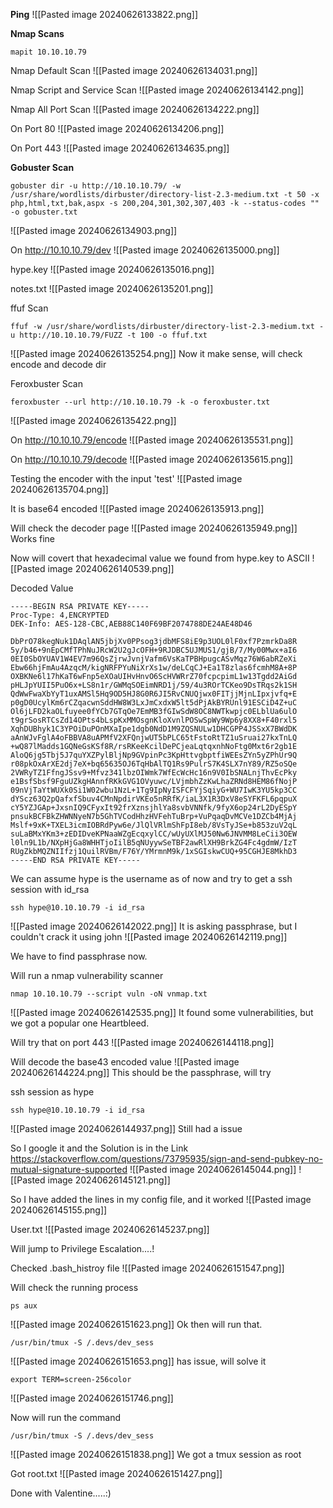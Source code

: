 **Ping**
![[Pasted image 20240626133822.png]]

**Nmap Scans**
```
mapit 10.10.10.79
```

Nmap Default Scan
![[Pasted image 20240626134031.png]]

Nmap Script and Service Scan
![[Pasted image 20240626134142.png]]

Nmap All Port Scan
![[Pasted image 20240626134222.png]]

On Port 80
![[Pasted image 20240626134206.png]]

On Port 443
![[Pasted image 20240626134635.png]]

**Gobuster Scan**
```
gobuster dir -u http://10.10.10.79/ -w /usr/share/wordlists/dirbuster/directory-list-2.3-medium.txt -t 50 -x php,html,txt,bak,aspx -s 200,204,301,302,307,403 -k --status-codes "" -o gobuster.txt
```
![[Pasted image 20240626134903.png]]

On http://10.10.10.79/dev
![[Pasted image 20240626135000.png]]

hype.key
![[Pasted image 20240626135016.png]]

notes.txt
![[Pasted image 20240626135201.png]]

ffuf Scan
```
ffuf -w /usr/share/wordlists/dirbuster/directory-list-2.3-medium.txt -u http://10.10.10.79/FUZZ -t 100 -o ffuf.txt
```
![[Pasted image 20240626135254.png]]
Now it make sense, will check encode and decode dir

Feroxbuster Scan
```
feroxbuster --url http://10.10.10.79 -k -o feroxbuster.txt
```
![[Pasted image 20240626135422.png]]

On http://10.10.10.79/encode
![[Pasted image 20240626135531.png]]

On http://10.10.10.79/decode
![[Pasted image 20240626135615.png]]

Testing the encoder with the input 'test'
![[Pasted image 20240626135704.png]]

It is base64 encoded
![[Pasted image 20240626135913.png]]

Will check the decoder page
![[Pasted image 20240626135949.png]]
Works fine



Now will covert that hexadecimal value we found from hype.key to ASCII
![[Pasted image 20240626140539.png]]

Decoded Value
```
-----BEGIN RSA PRIVATE KEY-----
Proc-Type: 4,ENCRYPTED
DEK-Info: AES-128-CBC,AEB88C140F69BF2074788DE24AE48D46

DbPrO78kegNuk1DAqlAN5jbjXv0PPsog3jdbMFS8iE9p3UOL0lF0xf7PzmrkDa8R
5y/b46+9nEpCMfTPhNuJRcW2U2gJcOFH+9RJDBC5UJMUS1/gjB/7/My00Mwx+aI6
0EI0SbOYUAV1W4EV7m96QsZjrwJvnjVafm6VsKaTPBHpugcASvMqz76W6abRZeXi
Ebw66hjFmAu4AzqcM/kigNRFPYuNiXrXs1w/deLCqCJ+Ea1T8zlas6fcmhM8A+8P
OXBKNe6l17hKaT6wFnp5eXOaUIHvHnvO6ScHVWRrZ70fcpcpimL1w13Tgdd2AiGd
pHLJpYUII5PuO6x+LS8n1r/GWMqSOEimNRD1j/59/4u3ROrTCKeo9DsTRqs2k1SH
QdWwFwaXbYyT1uxAMSl5Hq9OD5HJ8G0R6JI5RvCNUQjwx0FITjjMjnLIpxjvfq+E
p0gD0UcylKm6rCZqacwnSddHW8W3LxJmCxdxW5lt5dPjAkBYRUnl91ESCiD4Z+uC
Ol6jLFD2kaOLfuyee0fYCb7GTqOe7EmMB3fGIwSdW8OC8NWTkwpjc0ELblUa6ulO
t9grSosRTCsZd14OPts4bLspKxMMOsgnKloXvnlPOSwSpWy9Wp6y8XX8+F40rxl5
XqhDUBhyk1C3YPOiDuPOnMXaIpe1dgb0NdD1M9ZQSNULw1DHCGPP4JSSxX7BWdDK
aAnWJvFglA4oFBBVA8uAPMfV2XFQnjwUT5bPLC65tFstoRtTZ1uSruai27kxTnLQ
+wQ87lMadds1GQNeGsKSf8R/rsRKeeKcilDePCjeaLqtqxnhNoFtg0Mxt6r2gb1E
AloQ6jg5Tbj5J7quYXZPylBljNp9GVpinPc3KpHttvgbptfiWEEsZYn5yZPhUr9Q
r08pkOxArXE2dj7eX+bq65635OJ6TqHbAlTQ1Rs9PulrS7K4SLX7nY89/RZ5oSQe
2VWRyTZ1FfngJSsv9+Mfvz341lbzOIWmk7WfEcWcHc16n9V0IbSNALnjThvEcPky
e1BsfSbsf9FguUZkgHAnnfRKkGVG1OVyuwc/LVjmbhZzKwLhaZRNd8HEM86fNojP
09nVjTaYtWUXk0Si1W02wbu1NzL+1Tg9IpNyISFCFYjSqiyG+WU7IwK3YU5kp3CC
dYScz63Q2pQafxfSbuv4CMnNpdirVKEo5nRRfK/iaL3X1R3DxV8eSYFKFL6pqpuX
cY5YZJGAp+JxsnIQ9CFyxIt92frXznsjhlYa8svbVNNfk/9fyX6op24rL2DyESpY
pnsukBCFBkZHWNNyeN7b5GhTVCodHhzHVFehTuBrp+VuPqaqDvMCVe1DZCb4MjAj
Mslf+9xK+TXEL3icmIOBRdPyw6e/JlQlVRlmShFpI8eb/8VsTyJSe+b853zuV2qL
suLaBMxYKm3+zEDIDveKPNaaWZgEcqxylCC/wUyUXlMJ50Nw6JNVMM8LeCii3OEW
l0ln9L1b/NXpHjGa8WHHTjoIilB5qNUyywSeTBF2awRlXH9BrkZG4Fc4gdmW/IzT
RUgZkbMQZNIIfzj1QuilRVBm/F76Y/YMrmnM9k/1xSGIskwCUQ+95CGHJE8MkhD3
-----END RSA PRIVATE KEY-----
```

We can assume hype is the username as of now and try to get a ssh session with id_rsa
```
ssh hype@10.10.10.79 -i id_rsa
```
![[Pasted image 20240626142022.png]]
It is asking passphrase, but I couldn't crack it using john
![[Pasted image 20240626142119.png]]

We have to find passphrase now.

Will run a nmap vulnerability scanner
```
nmap 10.10.10.79 --script vuln -oN vnmap.txt
```
![[Pasted image 20240626142535.png]]
It found some vulnerabilities, but we got a popular one Heartbleed.

Will try that on port 443
![[Pasted image 20240626144118.png]]

Will decode the base43 encoded value
![[Pasted image 20240626144224.png]]
This should be the passphrase, will try

ssh session as hype
```
ssh hype@10.10.10.79 -i id_rsa
```
![[Pasted image 20240626144937.png]]
Still had a issue

So I google it and the Solution is in the Link https://stackoverflow.com/questions/73795935/sign-and-send-pubkey-no-mutual-signature-supported
![[Pasted image 20240626145044.png]]
![[Pasted image 20240626145121.png]]

So I have added the lines in my config file, and it worked
![[Pasted image 20240626145155.png]]

User.txt
![[Pasted image 20240626145237.png]]


Will jump to Privilege Escalation....!



Checked .bash_histroy file
![[Pasted image 20240626151547.png]]

Will check the running process 
```
ps aux
```
![[Pasted image 20240626151623.png]]
Ok then will run that.

```
/usr/bin/tmux -S /.devs/dev_sess
```
![[Pasted image 20240626151653.png]]
has issue, will solve it

```
export TERM=screen-256color
```
![[Pasted image 20240626151746.png]]

Now will run the command 
```
/usr/bin/tmux -S /.devs/dev_sess
```
![[Pasted image 20240626151838.png]]
We got a tmux session as root

Got root.txt
![[Pasted image 20240626151427.png]]




Done with Valentine.....:)